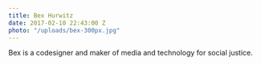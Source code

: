 ```yaml
---
title: Bex Hurwitz
date: 2017-02-10 22:43:00 Z
photo: "/uploads/bex-300px.jpg"
---
```


Bex is a codesigner and maker of media and technology for social justice.

